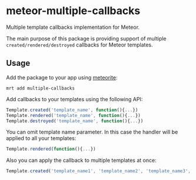 # meteor-multiple-callbacks

Multiple template callbacks implementation for Meteor.

The main purpose of this package is providing support of multiple ```created/rendered/destroyed``` callbacks for Meteor templates.

## Usage

Add the package to your app using <a href="https://atmospherejs.com/package/multiple-callbacks">meteorite</a>:

```
mrt add multiple-callbacks
```

Add callbacks to your templates using the following API:

```javascript
Template.created('template_name', function(){...})
Template.rendered('template_name', function(){...})
Template.destroyed('template_name', function(){...})
```

You can omit template name parameter. In this case the handler will be applied to all your templates:

```javascript
Template.rendered(function(){...})
```

Also you can apply the callback to multiple templates at once:

```javascript
Template.created('template_name1', 'template_name2', 'template_name3', function(){...})
```
